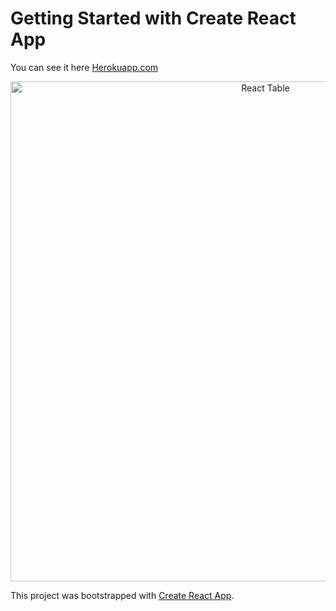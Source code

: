 # Getting Started with Create React App

You can see it here [Herokuapp.com](https://person-table.herokuapp.com/)
<div align='center'>
  <img src='http://rybakovcorp.ru/gif/ReactVideo1.gif' alt='React Table' width=800>
</div>


This project was bootstrapped with [Create React App](https://github.com/facebook/create-react-app).




